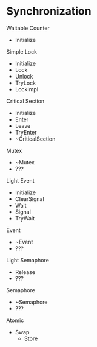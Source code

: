 # Synchronization

Waitable Counter
- Initialize

Simple Lock
- Initialize
- Lock
- Unlock
- TryLock
- LockImpl

Critical Section
- Initialize
- Enter
- Leave
- TryEnter
- ~CriticalSection

Mutex
- ~Mutex
- ???

Light Event
- Initialize
- ClearSignal
- Wait
- Signal
- TryWait

Event
- ~Event
- ???

Light Semaphore
- Release
- ???

Semaphore
- ~Semaphore
- ???

Atomic
- Swap
  - Store